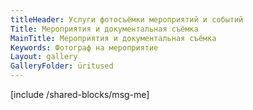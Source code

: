 ```yaml
---
titleHeader: Услуги фотосъёмки мероприятий и событий
Title: Мероприятия и документальная съёмка
MainTitle: Мероприятия и документальная съёмка
Keywords: Фотограф на мероприятие
Layout: gallery
GalleryFolder: üritused
---
```

[include /shared-blocks/msg-me]
